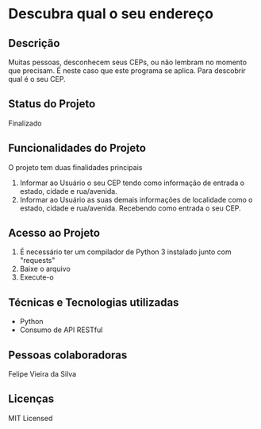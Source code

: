 <h1> Descubra qual o seu endereço </h1>

<h2> Descrição</h2>

<p>
  Muitas pessoas, desconhecem seus CEPs, ou não lembram no momento que precisam. É neste caso que este programa se aplica. Para descobrir qual
  é o seu CEP.
</p>

<h2> Status do Projeto</h2>

<p>
  Finalizado
</p>

<h2>
  Funcionalidades do Projeto
</h2>

<p> 
  O projeto tem duas finalidades principais
</p>

<ol>
  <li>
    Informar ao Usuário o seu CEP tendo como informação de entrada o estado, cidade e rua/avenida.
  </li>
  <Li>
    Informar ao Usuário as suas demais informações de localidade como o estado, cidade e rua/avenida. Recebendo como entrada o seu 
    CEP.
  </Li>
</ol>

<h2>
  Acesso ao Projeto
</h2>

<ol>
  <li>
    É necessário ter um compilador de Python 3 instalado junto com "requests"
  </li>
  <li>
    Baixe o arquivo
  </li>
  <li>
    Execute-o
  </li>
</ol>

<h2>
  Técnicas e Tecnologias utilizadas
</h2>

<ul>
  <Li>
    Python 
  </Li>
  <Li>
    Consumo de API RESTful
  </Li>
</ul>

<h2>
  Pessoas colaboradoras
</h2>

<p>
  Felipe Vieira da Silva
</p>

<h2>
  Licenças
</h2>

<p>
  MIT Licensed
</p>
